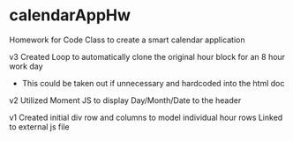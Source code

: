 # calendarAppHw
Homework for Code Class to create a smart calendar application

v3
Created Loop to automatically clone the original hour block for an 8 hour work day
- This could be taken out if unnecessary and hardcoded into the html doc

v2
Utilized Moment JS to display Day/Month/Date to the header

v1
Created initial div row and columns to model individual hour rows
Linked to external js file